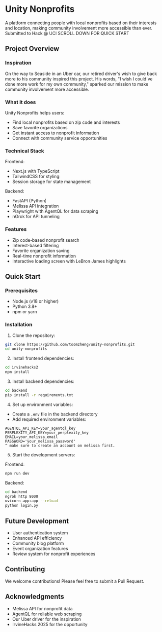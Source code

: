 # Unity Nonprofits 

A platform connecting people with local nonprofits based on their interests and location, making community involvement more accessible than ever. Submitted to Hack @ UCI
SCROLL DOWN FOR QUICK START

## Project Overview 

### Inspiration
On the way to Seaside in an Uber car, our retired driver's wish to give back more to his community inspired this project. His words, "I wish I could've done more work for my own community," sparked our mission to make community involvement more accessible.

### What it does 

Unity Nonprofits helps users:
- Find local nonprofits based on zip code and interests
- Save favorite organizations
- Get instant access to nonprofit information
- Connect with community service opportunities

### Technical Stack 

Frontend:
- Next.js with TypeScript
- TailwindCSS for styling
- Session storage for state management

Backend:
- FastAPI (Python)
- Melissa API integration
- Playwright with AgentQL for data scraping
- nGrok for API tunneling

### Features 

- Zip code-based nonprofit search
- Interest-based filtering
- Favorite organization saving
- Real-time nonprofit information
- Interactive loading screen with LeBron James highlights

## Quick Start 

### Prerequisites
- Node.js (v18 or higher)
- Python 3.8+
- npm or yarn

### Installation

1. Clone the repository:
```bash
git clone https://github.com/toomzheng/unity-nonprofits.git
cd unity-nonprofits
```

2. Install frontend dependencies:
```bash
cd irvinehacks2
npm install
```

3. Install backend dependencies:
```bash
cd backend
pip install -r requirements.txt
```

4. Set up environment variables:
- Create a `.env` file in the backend directory
- Add required environment variables:
```env
AGENTQL_API_KEY=your_agentql_key
PERPLEXITY_API_KEY=your_perplexity_key
EMAIL=your_melissa_email
PASSWORD='your_melissa_password'
^ make sure to create an account on melissa first.
```

5. Start the development servers:

Frontend:
```bash
npm run dev
```

Backend:
```bash
cd backend
ngrok http 8000
uvicorn app:app --reload
python login.py
```

## Future Development 

- User authentication system
- Enhanced API efficiency
- Community blog platform
- Event organization features
- Review system for nonprofit experiences

## Contributing 

We welcome contributions! Please feel free to submit a Pull Request.

## Acknowledgments 

- Melissa API for nonprofit data
- AgentQL for reliable web scraping
- Our Uber driver for the inspiration
- IrvineHacks 2025 for the opportunity
